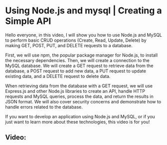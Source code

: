 # Using Node.js and mysql | Creating a Simple API

Hello everyone, in this video, I will show you how to use Node.js and MySQL to perform basic CRUD operations (Create, Read, Update, Delete) by making GET, POST, PUT, and DELETE requests to a database.

First, we will use npm, the popular package manager for Node.js, to install the necessary dependencies. Then, we will create a connection to the MySQL database. We will create a GET request to retrieve data from the database, a POST request to add new data, a PUT request to update existing data, and a DELETE request to delete data.

When retrieving data from the database with a GET request, we will use Express.js and other Node.js libraries to create an API, handle HTTP requests and MySQL queries, process the data, and return the results in JSON format. We will also cover security concerns and demonstrate how to handle errors related to the database.

If you want to develop an application using Node.js and MySQL, or if you just want to learn more about these technologies, this video is for you!

## Video: <a href="https://www.youtube.com/watch?v=dLKiTOJyOAM"></a>
